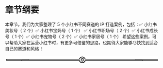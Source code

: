 # 章节纲要

本章节，我们为大家整理了 5 个小红书不同赛道的 IP 打造案例，包括：✅ 小红书美妆号（ 2 个）✅ 小红书宝妈号（ 1 个） ✅ 小红书职场号（ 2 个）✅ 小红书成长号（ 1 个）✅ 小红书宠物号（ 2 个）✅ 小红书家居号（ 1 个）
希望这些案例，可以帮助大家在运营小红书时，有更多可借鉴的思路，也期待大家能够尽快找到适合自己的赛道和风格！

![](img/fb91ee241585f33667363a0f754604fc.png)